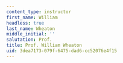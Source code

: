 ```yaml
---
content_type: instructor
first_name: William
headless: true
last_name: Wheaton
middle_initial: ''
salutation: Prof.
title: Prof. William Wheaton
uid: 3dea7173-079f-6475-dad6-cc52076e4f15
---
```

